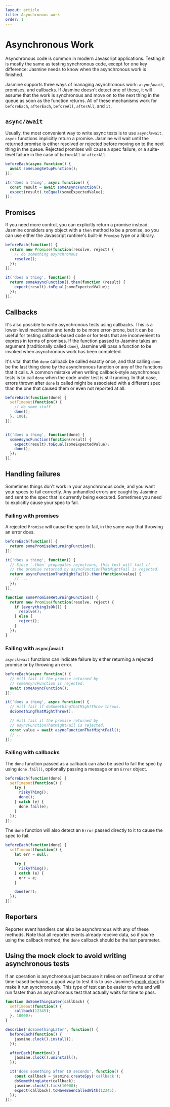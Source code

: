 ```yaml
---
layout: article
title: Asynchronous work
order: 1
---
```


# Asynchronous Work

Asynchronous code is common in modern Javascript applications. Testing it is mostly the same as testing synchronous code, except for one key difference: Jasmine needs to know when the asynchronous work is finished.


Jasmine supports three ways of managing asynchronous work: `async`/`await`, promises, and callbacks. If Jasmine doesn't detect one of these, it will assume that the work is synchronous and move on to the next thing in the queue as soon as the function returns. All of these mechanisms work for `beforeEach`, `afterEach`, `beforeAll`, `afterAll`, and `it`.

## `async/await`
Usually, the most convenient way to write async tests is to use `async`/`await`. `async` functions implicitly return a promise. Jasmine will wait until the returned promise is either resolved or rejected before moving on to the next thing in the queue. Rejected promises will cause a spec failure, or a suite-level failure in the case of `beforeAll` or `afterAll`.

```javascript
beforeEach(async function() {
  await someLongSetupFunction();
});

it('does a thing', async function() {
  const result = await someAsyncFunction();
  expect(result).toEqual(someExpectedValue);
});
```

## Promises
If you need more control, you can explicitly return a promise instead. Jasmine considers any object with a `then` method to be a promise, so you can use either the Javascript runtime's built-in `Promise` type or a library.

```javascript
beforeEach(function() {
  return new Promise(function(resolve, reject) {
    // do something asynchronous
    resolve();
  });
});

it('does a thing', function() {
  return someAsyncFunction().then(function (result) {
    expect(result).toEqual(someExpectedValue);
  });
});
```

## Callbacks
It's also possible to write asynchronous tests using callbacks. This is a lower-level mechanism and tends to be more error-prone, but it can be useful for testing callback-based code or for tests that are inconvenient to express in terms of promises. If the function passed to Jasmine takes an argument (traditionally called `done`), Jasmine will pass a function to be invoked when asynchronous work has been completed.

It's vital that the `done` callback be called exactly once, and that calling `done` be the last thing done by the asynchronous function or any of the functions that it calls. A common mistake when writing callback-style asynchronous tests is to call `done` when the code under test is still running. In that case, errors thrown after `done` is called might be associated with a different spec than the one that caused them or even not reported at all.


```javascript
beforeEach(function(done) {
  setTimeout(function() {
    // do some stuff
    done();
  }, 100);
});


it('does a thing', function(done) {
  someAsyncFunction(function(result) {
    expect(result).toEqual(someExpectedValue);
    done();
  });
});

```

## Handling failures

Sometimes things don't work in your asynchronous code, and you want your specs to fail correctly. Any unhandled errors are caught by Jasmine and sent to the spec that is currently being executed. Sometimes you need to explicitly cause your spec to fail.

### Failing with promises

A rejected `Promise` will cause the spec to fail, in the same way that throwing an error does.

```javascript
beforeEach(function() {
  return somePromiseReturningFunction();
});

it('does a thing', function() {
  // Since `.then` propagates rejections, this test will fail if
  // the promise returned by asyncFunctionThatMightFail is rejected.
  return asyncFunctionThatMightFail().then(function(value) {
    // ...
  });
});

function somePromiseReturningFunction() {
  return new Promise(function(resolve, reject) {
    if (everythingIsOk()) {
      resolve();
    } else {
      reject();
    }
  });
}
```

### Failing with `async`/`await`
`async`/`await` functions can indicate failure by either returning a rejected promise or by throwing an error.

```javascript
beforeEach(async function() {
  // Will fail if the promise returned by
  // someAsyncFunction is rejected.
  await someAsyncFunction();
});

it('does a thing', async function() {
  // Will fail if doSomethingThatMightThrow throws.
  doSomethingThatMightThrow();

  // Will fail if the promise returned by
  // asyncFunctionThatMightFail is rejected.
  const value = await asyncFunctionThatMightFail();
  // ...
});
```

### Failing with callbacks

The `done` function passed as a callback can also be used to fail the spec by using `done.fail()`, optionally passing a message or an `Error` object.

```javascript
beforeEach(function(done) {
  setTimeout(function() {
    try {
      riskyThing();
      done();
    } catch (e) {
      done.fail(e);
    }
  });
});
```

The `done` function will also detect an `Error` passed directly to it to cause the spec to fail.

```javascript
beforeEach(function(done) {
  setTimeout(function() {
    let err = null;

    try {
      riskyThing();
    } catch (e) {
      err = e;
    }

    done(err);
  });
});
```

## Reporters

Reporter event handlers can also be asynchronous with any of these methods. Note that all reporter events already receive data, so if you're using the callback method, the `done` callback should be the last parameter.

## Using the mock clock to avoid writing asynchronous tests

If an operation is asynchronous just because it relies on setTimeout or other time-based behavior, a good way to test it is to use Jasmine’s [mock clock](/api/edge/Clock.html) to make it run synchronously. This type of test can be easier to write and will run faster than an asynchronous test that actually waits for time to pass.

```javascript
function doSomethingLater(callback) {
  setTimeout(function() {
    callback(12345);
  }, 10000);
}

describe('doSomethingLater', function() {
  beforeEach(function() {
    jasmine.clock().install();
  });

  afterEach(function() {
    jasmine.clock().uninstall();
  });

  it('does something after 10 seconds', function() {
    const callback = jasmine.createSpy('callback');
    doSomethingLater(callback);
    jasmine.clock().tick(10000);
    expect(callback).toHaveBeenCalledWith(12345);
  });
});
```
